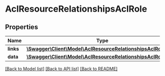# AclResourceRelationshipsAclRole

## Properties
Name | Type | Description | Notes
------------ | ------------- | ------------- | -------------
**links** | [**\Swagger\Client\Model\AclResourceRelationshipsAclRoleLinks**](AclResourceRelationshipsAclRoleLinks.md) |  | [optional] 
**data** | [**\Swagger\Client\Model\AclResourceRelationshipsAclRoleData**](AclResourceRelationshipsAclRoleData.md) |  | [optional] 

[[Back to Model list]](../../README.md#documentation-for-models) [[Back to API list]](../../README.md#documentation-for-api-endpoints) [[Back to README]](../../README.md)


